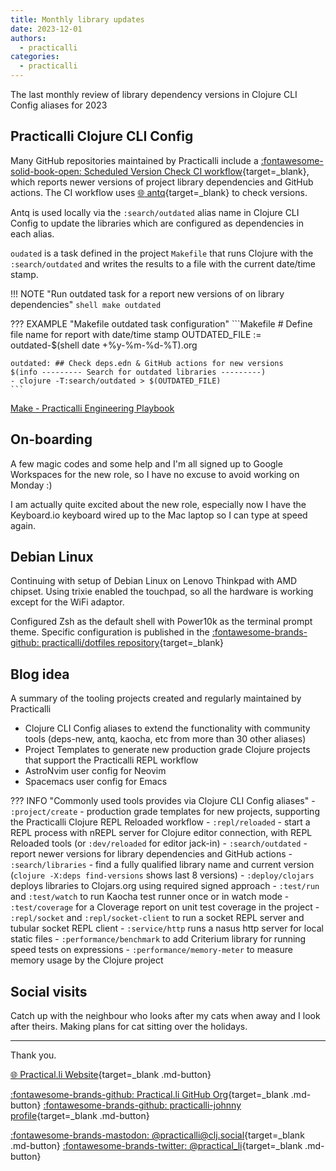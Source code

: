 ```yaml
---
title: Monthly library updates
date: 2023-12-01
authors:
  - practicalli
categories:
  - practicalli
---
```


The last monthly review of library dependency versions in Clojure CLI Config aliases for 2023

<!-- more -->

## Practicalli Clojure CLI Config

Many GitHub repositories maintained by Practicalli include a [:fontawesome-solid-book-open: Scheduled Version Check CI workflow](https://practical.li/engineering-playbook/continuous-integration/github/workflows/practicalli/#scheduled-version-check){target=_blank}, which reports newer versions of project library dependencies and GitHub actions. The CI workflow uses [:globe_with_meridians: antq](https://github.com/liquidz/antq){target=_blank} to check versions.

Antq is used locally via the `:search/outdated` alias name in Clojure CLI Config to update the libraries which are configured as dependencies in each alias.

`oudated` is a task defined in the project `Makefile` that runs Clojure with the `:search/outdated` and writes the results to a file with the current date/time stamp.

!!! NOTE "Run outdated task for a report new versions of on library dependencies"
    ```shell
    make outdated
    ```

??? EXAMPLE "Makefile outdated task configuration"
    ```Makefile
    # Define file name for report with date/time stamp
    OUTDATED_FILE := outdated-$(shell date +%y-%m-%d-%T).org

    outdated: ## Check deps.edn & GitHub actions for new versions
	$(info --------- Search for outdated libraries ---------)
	- clojure -T:search/outdated > $(OUTDATED_FILE)
    ```

[Make - Practicalli Engineering Playbook](https://practical.li/engineering-playbook/build-tool/make/)


## On-boarding

A few magic codes and some help and I'm all signed up to Google Workspaces for the new role, so I have no excuse to avoid working on Monday :)

I am actually quite excited about the new role, especially now I have the Keyboard.io keyboard wired up to the Mac laptop so I can type at speed again.


## Debian Linux

Continuing with setup of Debian Linux on Lenovo Thinkpad with AMD chipset.  Using trixie enabled the touchpad, so all the hardware is working except for the WiFi adaptor.

Configured Zsh as the default shell with Power10k as the terminal prompt theme.  Specific configuration is published in the [:fontawesome-brands-github: practicalli/dotfiles repository](https://github.com/practicalli/dotfiles){target=_blank}


## Blog idea

A summary of the tooling projects created and regularly maintained by Practicalli

- Clojure CLI Config aliases to extend the functionality with community tools (deps-new, antq, kaocha, etc from more than 30 other aliases)
- Project Templates to generate new production grade Clojure projects that support the Practicalli REPL workflow
- AstroNvim user config for Neovim
- Spacemacs user config for Emacs


??? INFO "Commonly used tools provides via Clojure CLI Config aliases"
    - `:project/create` - production grade templates for new projects, supporting the Practicalli Clojure REPL Reloaded workflow
    - `:repl/reloaded` - start a REPL process with nREPL server for Clojure editor connection, with REPL Reloaded tools (or `:dev/reloaded` for editor jack-in)
    - `:search/outdated` - report newer versions for library dependencies and GitHub actions
    - `:search/libraries` - find a fully qualified library name and current version (`clojure -X:deps find-versions` shows last 8 versions)
    - `:deploy/clojars` deploys libraries to Clojars.org using required signed approach
    - `:test/run` and `:test/watch` to run Kaocha test runner once or in watch mode
    - `:test/coverage` for a Cloverage report on unit test coverage in the project
    - `:repl/socket` and `:repl/socket-client` to run a socket REPL server and tubular socket REPL client
    - `:service/http` runs a nasus http server for local static files
    - `:performance/benchmark` to add Criterium library for running speed tests on expressions
    - `:performance/memory-meter` to measure memory usage by the Clojure project


## Social visits

Catch up with the neighbour who looks after my cats when away and I look after theirs.  Making plans for cat sitting over the holidays.


---
Thank you.

[:globe_with_meridians: Practical.li Website](https://practical.li){target=_blank .md-button}

[:fontawesome-brands-github: Practical.li GitHub Org](https://github.com/practicalli){target=_blank .md-button}
[:fontawesome-brands-github: practicalli-johnny profile](https://github.com/practicalli-johnny){target=_blank .md-button}

[:fontawesome-brands-mastodon: @practicalli@clj.social](https://clj.social/@practicalli){target=_blank .md-button}
[:fontawesome-brands-twitter: @practical_li](https://twitter.com/practcial_li){target=_blank .md-button}
